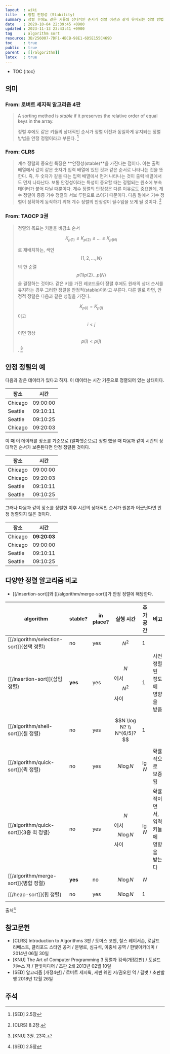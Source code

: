 ```yaml
---
layout  : wiki
title   : 정렬 안정성 (Stability)
summary : 정렬 후에도 같은 키들의 상대적인 순서가 정렬 이전과 같게 유지되는 정렬 방법
date    : 2020-10-04 22:39:45 +0900
updated : 2023-11-13 23:43:41 +0900
tag     : algorithm sort
resource: 3B/256007-7DF1-4BCB-98E1-6D5E155C469D
toc     : true
public  : true
parent  : [[/algorithm]]
latex   : true
---
```

* TOC
{:toc}

## 의미

### From: 로버트 세지윅 알고리즘 4판

> A sorting method is _stable_ if it preserves the relative order of equal keys in the array.
>
> 정렬 후에도 같은 키들의 상대적인 순서가 정렬 이전과 동일하게 유지되는 정렬 방법을 안정 정렬이라고 부른다.
[^SED-2-5]

### From: CLRS

> 계수 정렬의 중요한 특징은 **안정성(stable)**을 가진다는 점이다.
이는 출력 배열에서 값이 같은 숫자가 입력 배열에 있던 것과 같은 순서로 나타나는 것을 뜻한다.
즉, 두 숫자가 같을 때는 입력 배열에서 먼저 나타나는 것이 출력 배열에서도 먼저 나타난다.
보통 안정성이라는 특성이 중요할 때는 정렬되는 원소에 부속 데이터가 붙어 다닐 때뿐이다. 계수 정렬의 안정성은 다른 이유로도 중요한데, 계수 정렬이 종종 기수 정렬의 서브 루틴으로 쓰이기 때문이다.
다음 절에서 기수 정렬이 정확하게 동작하기 위해 계수 정렬의 안정성이 필수임을 보게 될 것이다.
[^CLRS-8-2]

### From: TAOCP 3권

> 정렬의 목표는 키들을 비감소 순서
>
> $$ K_{p(1)} \le K_{p(2)} \le ... \le K_{p(N)} $$
>
> 로 재배치하는, 색인 $$ \{ 1,2, ..., N \}$$의 한 순열 $$p(1) p(2) ... p(N)$$을 결정하는 것이다.
같은 키를 가진 레코드들이 정렬 후에도 원래의 상대 순서를 유지하는 경우 그러한 정렬을 안정적(stable)이라고 부른다.
다른 말로 하면, 안정적 정렬은 다음과 같은 성질을 가진다.
>
> $$ K_{p(i)} = K_{p(j)} $$ 이고 $$ i \lt j $$ 이면 항상 $$p(i) \lt p(j)$$.
[^TAOCP-3-23]

## 안정 정렬의 예

다음과 같은 데이터가 있다고 하자. 이 데이터는 시간 기준으로 정렬되어 있는 상태이다.

| 장소    | 시간     |
|---------|----------|
| Chicago | 09:00:00 |
| Seattle | 09:10:11 |
| Seattle | 09:10:25 |
| Chicago | 09:20:03 |

이 때 이 데이터를 장소를 기준으로 (알파벳순으로) 정렬 했을 때 다음과 같이 시간의 상대적인 순서가 보존된다면 안정 정렬된 것이다.

| 장소    | 시간     |
|---------|----------|
| Chicago | 09:00:00 |
| Chicago | 09:20:03 |
| Seattle | 09:10:11 |
| Seattle | 09:10:25 |

그러나 다음과 같이 장소를 정렬한 이후 시간의 상대적인 순서가 원본과 어긋난다면 안정 정렬되지 않은 것이다.

| 장소    | 시간         |
|---------|--------------|
| Chicago | **09:20:03** |
| Chicago | 09:00:00     |
| Seattle | 09:10:11     |
| Seattle | 09:10:25     |

## 다양한 정렬 알고리즘 비교

- [[/insertion-sort]]와 [[/algorithm/merge-sort]]가 안정 정렬에 해당한다.

| algorithm                                | stable? | in place? | 실행 시간                   | 추가 공간 | 비고                                    |
|------------------------------------------|---------|-----------|-----------------------------|-----------|-----------------------------------------|
| [[/algorithm/selection-sort]]{선택 정렬} | no      | yes       | $$N^2$$                     | 1         |                                         |
| [[/insertion-sort]]{삽입 정렬}           | **yes** | yes       | $$N$$ 에서 $$N^2$$ 사이     | 1         | 사전 정렬된 정도에 영향을 받음          |
| [[/algorithm/shell-sort]]{셸 정렬}       | no      | yes       | $$N \log N? \\ N^{6/5}?$$   | 1         |                                         |
| [[/algorithm/quick-sort]]{퀵 정렬}       | no      | yes       | $$N \log N$$                | $$\lg N$$ | 확률적으로 보증됨                       |
| [[/algorithm/quick-sort]]{3중 퀵 정렬}   | no      | yes       | $$N$$에서 $$N \log N$$ 사이 | $$\lg N$$ | 확률적이면서, 입력 키들에 영향을 받는다 |
| [[/algorithm/merge-sort]]{병합 정렬}     | **yes** | no        | $$N \log N$$                | $$N$$     |                                         |
| [[/heap-sort]]{힙 정렬}                  | no      | yes       | $$N \log N$$                | 1         |                                         |

출처[^SED-2-5]

## 참고문헌

- [CLRS] Introduction to Algorithms 3판 / 토머스 코멘, 찰스 레이서손, 로날드 리베스트, 클리포드 스타인 공저 / 문병로, 심규석, 이충세 공역 / 한빛아카데미 / 2014년 06월 30일
- [KNU] The Art of Computer Programming 3 정렬과 검색(개정2판) / 도널드 커누스 저 / 한빛미디어 / 초판 2쇄 2013년 02월 10일
- [SED] 알고리즘 [개정4판] / 로버트 세지윅, 케빈 웨인 저/권오인 역 / 길벗 / 초판발행 2018년 12월 26일

## 주석

[^SED-2-5]: [SED] 2.5장
[^TAOCP-3-23]: [KNU] 3권. 23쪽.
[^CLRS-8-2]: [CLRS] 8.2장.

